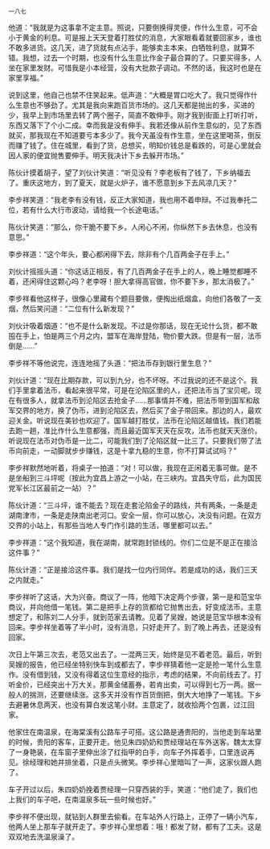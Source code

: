    一八七 

   他道：“我就是为这事拿不定主意。照说，只要倒换得灵便，作什么生意，可不会小于黄金的利息。可是报上天天登着打胜仗的消息，大家眼看着就要回家乡，谁也不敢多进货。这几天，进了货就有点沾手，能够卖主本来，白牺牲利息，就算不错。我想，过去一个时期，也没有什么生意比作金子最合算的了。只要买得多，人坐在家里发财。可惜我是小本经营，没有大批款子调动。不然的话，我这时也是在家里享福。”

   说到这里，他自己也禁不住笑起来。低声道：“大概是胃口吃大了。我只觉得作什么生意也不够劲了。尤其是我向来跑百货市场的。这几天都是抛出的多，买进的少，我早上到市场里去转了两个圈子，简直不敢伸手。刚才我到街面上打听打听，东西又落下了个小二成。幸而我是没有伸手。我若还像从前作生意似的，见了东西就买，那我现在不知道要亏本多少了。我今天虽没有作生意，坐在这里喝茶，倒反而赚了钱了。住在城里，看到了货，总想买，明知价钱总是看跌的，可是心里就会因人家的便宜抛售要伸手。明天我决计下乡去躲开市场。”

   陈伙计摸着胡子，望了刘伙计笑道：“听见没有？李老板有了钱了，下乡纳福去了。重庆这地方，到了夏天，就是火炉子，谁不愿意到乡下去风凉几天？”

   李步祥笑道：“我老李有没有钱，反正大家知道，我也用不着申辩。不过我奉托二位，若有什么大行市波动，请给我一个长途电话。”

   陈伙计笑道：“那么，你干脆不要下乡。人闲心不闲，你纵然下乡去休息，也没有意思。”

   李步祥道：“这个年头，要心都闲得下去，除非有个几百两金子在手上。”

   刘伙计摇摇头道：“你这话正相反，有了几百两金子在手上的人，晚上睡觉都睡不着，还闲得住这颗心吗？老李呀！胆大拿得高官做，你不要下乡，那太消极了。”

   李步祥看他这样子，很像心里藏有个题目要做，便掏出纸烟盒，向他们各敬了一支烟，然后笑问道：“二位有什么新发现？”

   刘伙计吸着烟道：“也不是什么新发现。不过是你那话，现在无论什么货，都不敢囤在手上，怕是两三个月之内，盟军在海岸登陆，物价要大跌。但是有一层，法币倒是……”

   李步祥不等他说完，连连地摇了头道：“把法币存到银行里生息？”

   刘伙计道：“现在比期存款，可以到九分，也不坏呀。不过我说的还不是这个。我们手里拿着法币，看起来很平常，可是在沦陷区里的人，还把法币当了宝贝呢。现在有很多人，就拿法币到沦陷区去抢金子……那事情并不难，把法币带到国军和敌军交界的地方，换了伪币，进到沦陷区去，然后买了金子带回来。那边的人，最欢迎关金。听说现在美钞也欢迎了。国军越打胜仗，法币在沦陷区越值钱。我们若能去跑一趟，准比作什么生意都强，而且最近国军天天在反攻，法币也就天天涨价。听说现在法币对伪币是一比二，可能我们到了沦陷区就一比三了。只要我们带了法币向前走，一动脚就步步赚钱，这是十拿九稳的生意，你不打算试试吗？”

   李步祥默然地听着，将桌子一拍道：“对！可以做，我现在正闲着无事可做。是不是坐船到三斗坪呢（按此为宜昌上游之一小站，在三峡内。宜昌失守后，此为国民党军长江区最前之一站）？”

   陈伙计道：“三斗坪，谁不能去？现在走套沦陷金子的路线，共有两条，一条是走湖南津市，一条是走陕南出老河口。安全一层，你可以放心，决没有问题。在双方交界的小站上，有那些当地人专门作引路的生活，哪里都可以去。”

   李步祥道：“这个我知道，我在湖南，就常跑封锁线的。你们二位是不是正在接洽这件事？”

   陈伙计道：“正是接洽这件事。我们是找一位内行同伴。若是成功的话，我们三天之内就走。”

   李步祥听了这话，大为兴奋。商议了一阵，他暗下决定两个步骤，第一是和范宝华商议，并向他借一笔钱。第二是把手上存的货都给它抛售出去，好变成法币。主意想定了，和陈刘二人分手，就到范家去请教。见着了吴嫂，她说是范宝华根本没有回来。李步祥坐着等了半小时，没有消息，只好走开了。到了晚上再去，还是没有回家。

   次日上午第三次去，老范又出去了。一混两三天，始终是见不着老范。最后，听到吴嫂的报告，他已经坐特别快车到成都去了，李步祥猜着他一定是抢一笔什么生意作。没有借到钱，又没有得着这位生意经的指示，考虑的结果，不向前线去了。打听金价，已经突出十万大关。那黄金储蓄券，若肯出卖，可以得到七万一两。据一般人的揣测，还要继续涨。这多天并没有作百货倒把，倒大大地挣了一笔钱。下乡去避暑休息两天，也没有算白发这笔小财。主意定了，就收拾两个包裹，过江回家。

   他家住在南温泉，在海棠溪有公路车子可搭。这公路是通贵阳的，当他走到车站里的时候，贵阳的客车，正要开走。他见朱四奶奶和贾经理站在车外送客。魏太太穿了一身艳装，在车窗子里伸出涂了红指甲的白手，向车子外挥着手，口里连说再见。徐经理和她并排坐着，只是点头微笑。李步祥心里暗叫了一声，这家伙跟人跑了。

   车子开过以后，朱四奶奶挽着贾经理一只穿西装的手，笑道：“他们走了，我们也上我们的车子吧，在南温泉多玩一些时候也好。”

   李步祥不便出现，就钻到人群里去偷看。在车站外人行路上，正停了一辆小汽车，他两人坐上那车子就开走了。李步祥心里想着：哦！都发了财，都有了工夫。这是双双地去洗温泉澡了。

